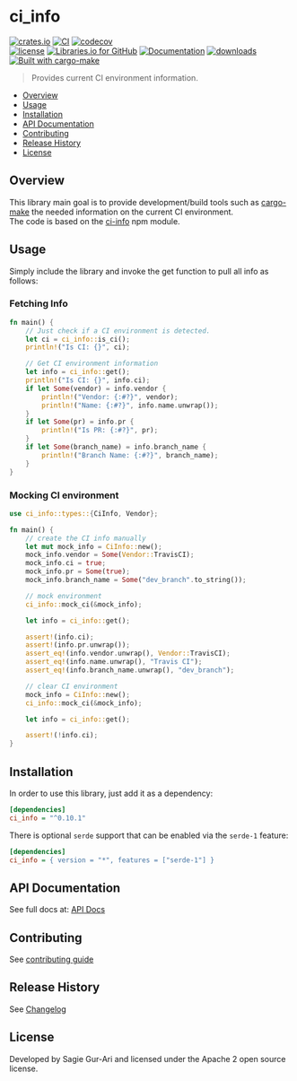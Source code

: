 # ci_info

[![crates.io](https://img.shields.io/crates/v/ci_info.svg)](https://crates.io/crates/ci_info) [![CI](https://github.com/sagiegurari/ci_info/workflows/CI/badge.svg?branch=master)](https://github.com/sagiegurari/ci_info/actions) [![codecov](https://codecov.io/gh/sagiegurari/ci_info/branch/master/graph/badge.svg)](https://codecov.io/gh/sagiegurari/ci_info)<br>
[![license](https://img.shields.io/crates/l/ci_info.svg)](https://github.com/sagiegurari/ci_info/blob/master/LICENSE) [![Libraries.io for GitHub](https://img.shields.io/librariesio/github/sagiegurari/ci_info.svg)](https://libraries.io/cargo/ci_info) [![Documentation](https://docs.rs/ci_info/badge.svg)](https://docs.rs/crate/ci_info/) [![downloads](https://img.shields.io/crates/d/ci_info.svg)](https://crates.io/crates/ci_info)<br>
[![Built with cargo-make](https://sagiegurari.github.io/cargo-make/assets/badges/cargo-make.svg)](https://sagiegurari.github.io/cargo-make)

> Provides current CI environment information.

* [Overview](#overview)
* [Usage](#usage)
* [Installation](#installation)
* [API Documentation](https://sagiegurari.github.io/ci_info/)
* [Contributing](.github/CONTRIBUTING.md)
* [Release History](CHANGELOG.md)
* [License](#license)

<a name="overview"></a>
## Overview
This library main goal is to provide development/build tools such as [cargo-make](https://sagiegurari.github.io/cargo-make/) the needed information on the current CI environment.<br>
The code is based on the [ci-info](https://github.com/watson/ci-info) npm module.

<a name="usage"></a>
## Usage
Simply include the library and invoke the get function to pull all info as follows:

### Fetching Info

<!--{ "examples/get.rs" | lines: 3 | code: rust }-->
```rust
fn main() {
    // Just check if a CI environment is detected.
    let ci = ci_info::is_ci();
    println!("Is CI: {}", ci);

    // Get CI environment information
    let info = ci_info::get();
    println!("Is CI: {}", info.ci);
    if let Some(vendor) = info.vendor {
        println!("Vendor: {:#?}", vendor);
        println!("Name: {:#?}", info.name.unwrap());
    }
    if let Some(pr) = info.pr {
        println!("Is PR: {:#?}", pr);
    }
    if let Some(branch_name) = info.branch_name {
        println!("Branch Name: {:#?}", branch_name);
    }
}
```
<!--{ end }-->

### Mocking CI environment

<!--{ "examples/mock.rs" | lines: 2 | code: rust }-->
```rust
use ci_info::types::{CiInfo, Vendor};

fn main() {
    // create the CI info manually
    let mut mock_info = CiInfo::new();
    mock_info.vendor = Some(Vendor::TravisCI);
    mock_info.ci = true;
    mock_info.pr = Some(true);
    mock_info.branch_name = Some("dev_branch".to_string());

    // mock environment
    ci_info::mock_ci(&mock_info);

    let info = ci_info::get();

    assert!(info.ci);
    assert!(info.pr.unwrap());
    assert_eq!(info.vendor.unwrap(), Vendor::TravisCI);
    assert_eq!(info.name.unwrap(), "Travis CI");
    assert_eq!(info.branch_name.unwrap(), "dev_branch");

    // clear CI environment
    mock_info = CiInfo::new();
    ci_info::mock_ci(&mock_info);

    let info = ci_info::get();

    assert!(!info.ci);
}
```
<!--{ end }-->

<a name="installation"></a>
## Installation
In order to use this library, just add it as a dependency:

```ini
[dependencies]
ci_info = "^0.10.1"
```

There is optional `serde` support that can be enabled via the `serde-1` feature:

```ini
[dependencies]
ci_info = { version = "*", features = ["serde-1"] }
```

## API Documentation
See full docs at: [API Docs](https://sagiegurari.github.io/ci_info/)

## Contributing
See [contributing guide](.github/CONTRIBUTING.md)

<a name="history"></a>
## Release History

See [Changelog](CHANGELOG.md)

<a name="license"></a>
## License
Developed by Sagie Gur-Ari and licensed under the Apache 2 open source license.
